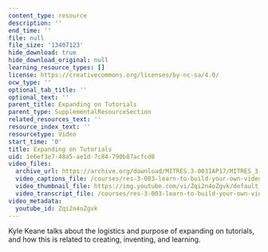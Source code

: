 ```yaml
---
content_type: resource
description: ''
end_time: ''
file: null
file_size: '13407123'
hide_download: true
hide_download_original: null
learning_resource_types: []
license: https://creativecommons.org/licenses/by-nc-sa/4.0/
ocw_type: ''
optional_tab_title: ''
optional_text: ''
parent_title: Expanding on Tutorials
parent_type: SupplementalResourceSection
related_resources_text: ''
resource_index_text: ''
resourcetype: Video
start_time: '0'
title: Expanding on Tutorials
uid: 1e6ef3e7-48a5-ae1d-7c84-790b87acfcd0
video_files:
  archive_url: https://archive.org/download/MITRES.3-003IAP17/MITRES_3-003IAP17_Class_Activities_10_300k.mp4
  video_captions_file: /courses/res-3-003-learn-to-build-your-own-videogame-with-the-unity-game-engine-and-microsoft-kinect-january-iap-2017/6a4f5c5eb9d05cc1af08fa0f5658bae2_Zqi2n4oZgvk.vtt
  video_thumbnail_file: https://img.youtube.com/vi/Zqi2n4oZgvk/default.jpg
  video_transcript_file: /courses/res-3-003-learn-to-build-your-own-videogame-with-the-unity-game-engine-and-microsoft-kinect-january-iap-2017/ce48607f36f1bfab4c681d83bb45f25c_Zqi2n4oZgvk.pdf
video_metadata:
  youtube_id: Zqi2n4oZgvk
---
```


Kyle Keane talks about the logistics and purpose of expanding on tutorials, and how this is related to creating, inventing, and learning.

